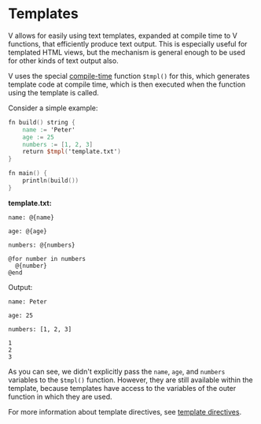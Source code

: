 # Templates

V allows for easily using text templates, expanded at compile time to V functions,
that efficiently produce text output.
This is especially useful for templated HTML views, but the mechanism is general enough
to be used for other kinds of text output also.

V uses the special
[compile-time](../compile-time/overview.md)
function `$tmpl()` for this, which generates template code at compile time, which is then executed
when the function using the template is called.

Consider a simple example:

```v ignore
fn build() string {
	name := 'Peter'
	age := 25
	numbers := [1, 2, 3]
	return $tmpl('template.txt')
}

fn main() {
	println(build())
}
```

**template.txt:**

```text
name: @{name}

age: @{age}

numbers: @{numbers}

@for number in numbers
  @{number}
@end
```

Output:

```text
name: Peter

age: 25

numbers: [1, 2, 3]

1
2
3
```

As you can see, we didn't explicitly pass the `name`, `age`, and `numbers` variables to the `$tmpl()` function.
However, they are still available within the template, because templates have access to the variables
of the outer function in which they are used.

For more information about template directives, see [template directives](directives.md).
